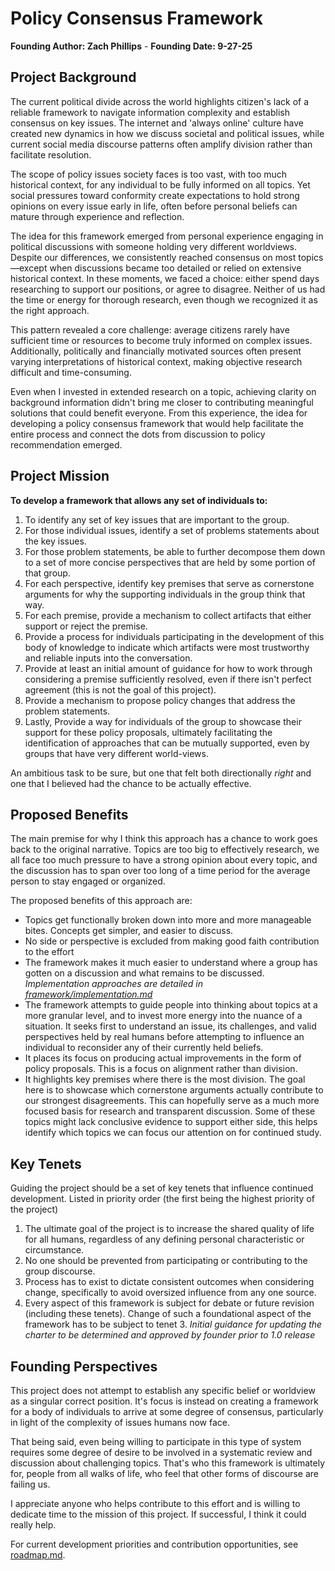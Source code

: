 # Policy Consensus Framework
**Founding Author: Zach Phillips** - **Founding Date: 9-27-25**

## Project Background
The current political divide across the world highlights citizen's lack of a reliable framework to navigate information complexity and establish consensus on key issues. The internet and 'always online' culture have created new dynamics in how we discuss societal and political issues, while current social media discourse patterns often amplify division rather than facilitate resolution.

The scope of policy issues society faces is too vast, with too much historical context, for any individual to be fully informed on all topics. Yet social pressures toward conformity create expectations to hold strong opinions on every issue early in life, often before personal beliefs can mature through experience and reflection.

The idea for this framework emerged from personal experience engaging in political discussions with someone holding very different worldviews. Despite our differences, we consistently reached consensus on most topics—except when discussions became too detailed or relied on extensive historical context. In these moments, we faced a choice: either spend days researching to support our positions, or agree to disagree. Neither of us had the time or energy for thorough research, even though we recognized it as the right approach.

This pattern revealed a core challenge: average citizens rarely have sufficient time or resources to become truly informed on complex issues. Additionally, politically and financially motivated sources often present varying interpretations of historical context, making objective research difficult and time-consuming.

Even when I invested in extended research on a topic, achieving clarity on background information didn't bring me closer to contributing meaningful solutions that could benefit everyone. From this experience, the idea for developing a policy consensus framework that would help facilitate the entire process and connect the dots from discussion to policy recommendation emerged. 


## Project Mission
**To develop a framework that allows any set of individuals to:**
 1. To identify any set of key issues that are important to the group.
 2. For those individual issues, identify a set of problems statements about the key issues.
 3. For those problem statements, be able to further decompose them down to a set of more concise perspectives that are held by some portion of that group.
 4. For each perspective, identify key premises that serve as cornerstone arguments for why the supporting individuals in the group think that way.
 5. For each premise, provide a mechanism to collect artifacts that either support or reject the premise.
 6. Provide a process for individuals participating in the development of this body of knowledge to indicate which artifacts were most trustworthy and reliable inputs into the conversation.
 7. Provide at least an initial amount of guidance for how to work through considering a premise sufficiently resolved, even if there isn't perfect agreement (this is not the goal of this project).
 8. Provide a mechanism to propose policy changes that address the problem statements.
 9. Lastly, Provide a way for individuals of the group to showcase their support for these policy proposals, ultimately facilitating the identification of approaches that can be mutually supported, even by groups that have very different world-views.

An ambitious task to be sure, but one that felt both directionally _right_ and one that I believed had the chance to be actually effective.

## Proposed Benefits

The main premise for why I think this approach has a chance to work goes back to the original narrative. Topics are too big to effectively research, we all face too much pressure to have a strong opinion about every topic, and the discussion has to span over too long of a time period for the average person to stay engaged or organized.

The proposed benefits of this approach are:
- Topics get functionally broken down into more and more manageable bites. Concepts get simpler, and easier to discuss.
- No side or perspective is excluded from making good faith contribution to the effort
- The framework makes it much easier to understand where a group has gotten on a discussion and what remains to be discussed. _Implementation approaches are detailed in [framework/implementation.md](framework/implementation.md)_
- The framework attempts to guide people into thinking about topics at a more granular level, and to invest more energy into the nuance of a situation. It seeks first to understand an issue, its challenges, and valid perspectives held by real humans before attempting to influence an individual to reconsider any of their currently held beliefs.
- It places its focus on producing actual improvements in the form of policy proposals. This is a focus on alignment rather than division.
- It highlights key premises where there is the most division. The goal here is to showcase which cornerstone arguments actually contribute to our strongest disagreements. This can hopefully serve as a much more focused basis for research and transparent discussion. Some of these topics might lack conclusive evidence to support either side, this helps identify which topics we can focus our attention on for continued study.

## Key Tenets

Guiding the project should be a set of key tenets that influence continued development. Listed in priority order (the first being the highest priority of the project)

1. The ultimate goal of the project is to increase the shared quality of life for all humans, regardless of any defining personal characteristic or circumstance.
2. No one should be prevented from participating or contributing to the group discourse.
3. Process has to exist to dictate consistent outcomes when considering change, specifically to avoid oversized influence from any one source.
4. Every aspect of this framework is subject for debate or future revision (including these tenets). Change of such a foundational aspect of the framework has to be subject to tenet 3. _Initial guidance for updating the charter to be determined and approved by founder prior to 1.0 release_

## Founding Perspectives
This project does not attempt to establish any specific belief or worldview as a singular correct position. It's focus is instead on creating a framework for a body of individuals to arrive at some degree of consensus, particularly in light of the complexity of issues humans now face.

That being said, even being willing to participate in this type of system requires some degree of desire to be involved in a systematic review and discussion about challenging topics. That's who this framework is ultimately for, people from all walks of life, who feel that other forms of discourse are failing us. 

I appreciate anyone who helps contribute to this effort and is willing to dedicate time to the mission of this project. If successful, I think it could really help.

For current development priorities and contribution opportunities, see [roadmap.md](roadmap.md).



